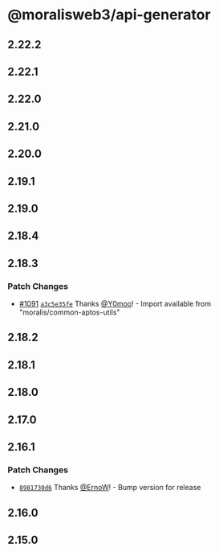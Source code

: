 # @moralisweb3/api-generator

## 2.22.2

## 2.22.1

## 2.22.0

## 2.21.0

## 2.20.0

## 2.19.1

## 2.19.0

## 2.18.4

## 2.18.3

### Patch Changes

- [#1091](https://github.com/MoralisWeb3/Moralis-JS-SDK/pull/1091) [`a3c5e35fe`](https://github.com/MoralisWeb3/Moralis-JS-SDK/commit/a3c5e35feb01c3b7c56643c4e512faaff40a2fa9) Thanks [@Y0moo](https://github.com/Y0moo)! - Import available from "moralis/common-aptos-utils"

## 2.18.2

## 2.18.1

## 2.18.0

## 2.17.0

## 2.16.1

### Patch Changes

- [`8981730d6`](https://github.com/MoralisWeb3/Moralis-JS-SDK/commit/8981730d65da048fbd0abd7e48b3fc7fc6084ddc) Thanks [@ErnoW](https://github.com/ErnoW)! - Bump version for release

## 2.16.0

## 2.15.0
